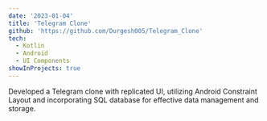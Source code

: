 ```yaml
---
date: '2023-01-04'
title: 'Telegram Clone'
github: 'https://github.com/Durgesh005/Telegram_Clone'
tech:
  - Kotlin
  - Android
  - UI Components
showInProjects: true
---
```

Developed a Telegram clone with replicated UI, utilizing Android Constraint Layout and incorporating SQL database for effective data management and storage.
